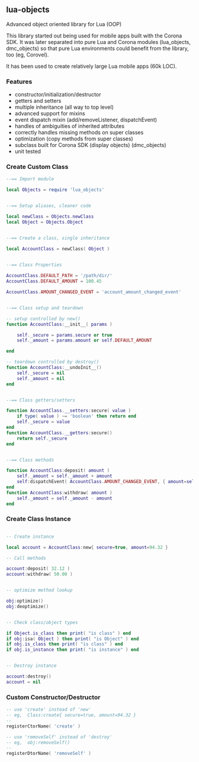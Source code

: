## lua-objects ##

Advanced object oriented library for Lua (OOP)

This library started out being used for mobile apps built with the Corona SDK. It was later separated into pure Lua and Corona modules (lua_objects, dmc_objects) so that pure Lua environments could benefit from the library, too (eg, Corovel).

It has been used to create relatively large Lua mobile apps (60k LOC).

### Features ###

* constructor/initialization/destructor
* getters and setters
* multiple inheritance (all way to top level)
* advanced support for mixins
* event dispatch mixin (add/removeListener, dispatchEvent)
* handles of ambiguities of inherited attributes
* correctly handles missing methods on super classes
* optimization (copy methods from super classes)
* subclass built for Corona SDK (display objects) (dmc_objects)
* unit tested


### Create Custom Class ###

```lua
--== Import module

local Objects = require 'lua_objects'


--== Setup aliases, cleaner code

local newClass = Objects.newClass
local Object = Objects.Object


--== Create a class, single inheritance

local AccountClass = newClass( Object )
 

--== Class Properties

AccountClass.DEFAULT_PATH = '/path/dir/'
AccountClass.DEFAULT_AMOUNT = 100.45

AccountClass.AMOUNT_CHANGED_EVENT = 'account_amount_changed_event'


--== Class setup and teardown

-- setup controlled by new()
function AccountClass:__init__( params )

	self._secure = params.secure or true 
	self._amount = params.amount or self.DEFAULT_AMOUNT 

end

-- teardown controlled by destroy()
function AccountClass:__undoInit__()
	self._secure = nil 
	self._amount = nil 
end


--== Class getters/setters

function AccountClass.__setters:secure( value )
	if type( value ) ~= 'boolean' then return end 
	self._secure = value
end
function AccountClass.__getters:secure()
	return self._secure
end


--== Class methods

function AccountClass:deposit( amount )
	self._amount = self._amount + amount
	self:dispatchEvent( AccountClass.AMOUNT_CHANGED_EVENT, { amount=self._amount } )
end
function AccountClass:withdraw( amount )
	self._amount = self._amount - amount
end

```


### Create Class Instance ###

```lua

-- Create instance

local account = AccountClass:new{ secure=true, amount=94.32 }

-- Call methods

account:deposit( 32.12 )
account:withdraw( 50.00 )


-- optimize method lookup

obj:optimize()
obj:deoptimize()


-- Check class/object types 

if Object.is_class then print( "is class" ) end 
if obj:isa( Object ) then print( "is Object" ) end 
if obj.is_class then print( "is class" ) end 
if obj.is_instance then print( "is instance" ) end 


-- Destroy instance

account:destroy()
account = nil 

```


### Custom Constructor/Destructor ###

```lua
-- use 'create' instead of 'new'
-- eg,  Class:create{ secure=true, amount=94.32 }
--
registerCtorName( 'create' )

-- use 'removeSelf' instead of 'destroy'
-- eg,  obj:removeSelf()
--
registerDtorName( 'removeSelf' )

```


